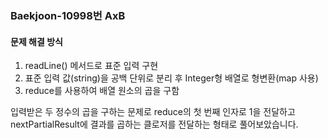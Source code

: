 ### Baekjoon-10998번 AxB

#### 문제 해결 방식

1. readLine() 메서드로 표준 입력 구현
2. 표준 입력 값(string)을 공백 단위로 분리 후 Integer형 배열로 형변환(map 사용)
3. reduce를 사용하여 배열 원소의 곱을 구함

입력받은 두 정수의 곱을 구하는 문제로 reduce의 첫 번째 인자로 1을 전달하고 nextPartialResult에 결과를 곱하는 클로저를 전달하는 형태로 풀어보았습니다.